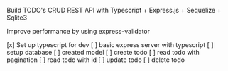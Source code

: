 Build TODO's CRUD REST API with Typescript + Express.js + Sequelize + Sqlite3

Improve performance by using express-validator

[x] Set up typescript for dev
[ ] basic express server with typescript
[ ] setup database
[ ] created model
[ ] create todo 
[ ] read todo with pagination 
[ ] read todo with id 
[ ] update todo 
[ ] delete todo 
